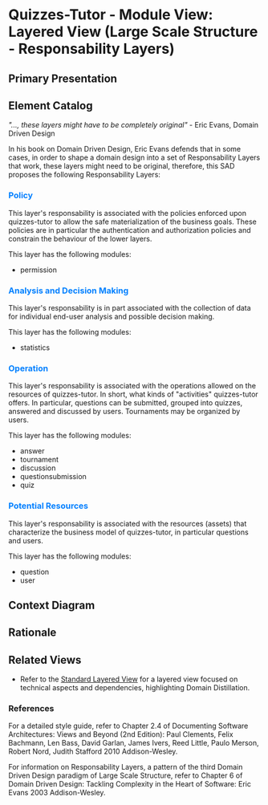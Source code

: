 # Quizzes-Tutor - Module View: Layered View (Large Scale Structure - Responsability Layers)

## Primary Presentation

## Element Catalog

*"..., these layers might have to be completely original"* - Eric Evans, Domain Driven Design

In his book on Domain Driven Design, Eric Evans defends that in some cases, in order to shape a domain design into a set of Responsability Layers that work, these layers might need to be original, therefore, this SAD proposes the following Responsability Layers:

### <span style="color:#0080ff">Policy</span>
This layer's responsability is associated with the policies enforced upon quizzes-tutor to allow the safe materialization of the business goals. These policies are in particular the authentication and authorization policies and constrain the behaviour of the lower layers.

This layer has the following modules:
- permission

### <span style="color:#0080ff">Analysis and Decision Making</span>
This layer's responsability is in part associated with the collection of data for individual end-user analysis and possible decision making.

This layer has the following modules:
- statistics

### <span style="color:#0080ff">Operation</span>
This layer's responsability is associated with the operations allowed on the resources of quizzes-tutor. In short, what kinds of "activities" quizzes-tutor offers. In particular, questions can be submitted, grouped into quizzes, answered and discussed by users. Tournaments may be organized by users. 

This layer has the following modules:
- answer
- tournament
- discussion
- questionsubmission
- quiz

### <span style="color:#0080ff">Potential Resources</span>
This layer's responsability is associated with the resources (assets) that characterize the business model of quizzes-tutor, in particular questions and users.

This layer has the following modules:
- question
- user

## Context Diagram

## Rationale

## Related Views

- Refer to the [Standard Layered View](module_view_layered.md) for a layered view focused on technical aspects and dependencies, highlighting Domain Distillation.

### References

For a detailed style guide, refer to Chapter 2.4 of Documenting Software Architectures: Views and Beyond (2nd Edition): Paul Clements, Felix Bachmann, Len Bass, David Garlan, James Ivers, Reed Little, Paulo Merson, Robert Nord, Judith Stafford 2010 Addison-Wesley.

For information on Responsability Layers, a pattern of the third Domain Driven Design paradigm of Large Scale Structure, refer to Chapter 6 of Domain Driven Design: Tackling Complexity in the Heart of Software: Eric Evans 2003 Addison-Wesley. 